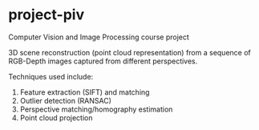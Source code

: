 # project-piv
Computer Vision and Image Processing course project

3D scene reconstruction (point cloud representation) from a sequence of RGB-Depth images captured from different perspectives.

Techniques used include:
 1. Feature extraction (SIFT) and matching
 2. Outlier detection (RANSAC)
 3. Perspective matching/homography estimation
 4. Point cloud projection

